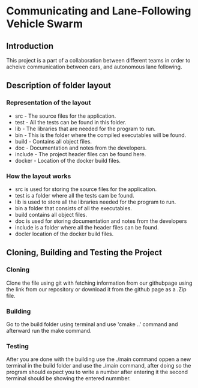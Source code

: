 # Communicating and Lane-Following Vehicle Swarm

## Introduction
This project is a part of a collaboration between different teams in order to acheive communication between cars, and autonomous lane following.

## Description of folder layout

  ### Representation of the layout
  - src - The source files for the application.
  - test - All the tests can be found in this folder.
  - lib - The libraries that are needed for the program to run.
  - bin - This is the folder where the compiled executables will be found.
  - build - Contains all object files.
  - doc - Documentation and notes from the developers.
  - include - The project header files can be found here.
  - docker - Location of the docker build files.

  ### How the layout works
  - src is used for storing the source files for the application.
  - test is a folder where all the tests cam be found.
  - lib is used to store all the libraries needed for the program to run.
  - bin a folder that consists of all the executables.
  - build contains all object files.
  - doc is used for storing documentation and notes from the developers
  - include is a folder where all the header files can be found.
  - docler location of the docker build files.

## Cloning, Building and Testing the Project

### Cloning
Clone the file using git with fetching information from our githubpage using the link from our repository or download it from the github page as a .Zip file. 

### Building
Go to the build folder using terminal and use 'cmake ..' command and afterward run the make command.

### Testing
After you are done with the building use the ./main command oppen a new terminal in the build folder and use the ./main command, after doing so the program should expect you to write a number after entering it the second terminal should be showing the entered nummber.
